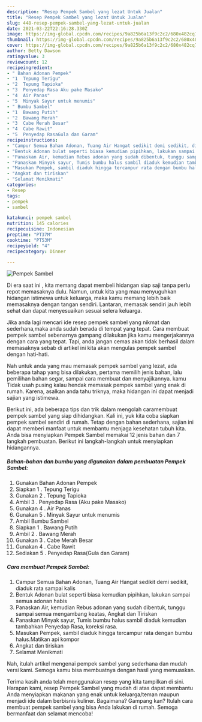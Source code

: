 ```yaml
---
description: "Resep Pempek Sambel yang lezat Untuk Jualan"
title: "Resep Pempek Sambel yang lezat Untuk Jualan"
slug: 448-resep-pempek-sambel-yang-lezat-untuk-jualan
date: 2021-03-22T22:16:28.330Z
image: https://img-global.cpcdn.com/recipes/9a825b6a13f9c2c2/680x482cq70/pempek-sambel-foto-resep-utama.jpg
thumbnail: https://img-global.cpcdn.com/recipes/9a825b6a13f9c2c2/680x482cq70/pempek-sambel-foto-resep-utama.jpg
cover: https://img-global.cpcdn.com/recipes/9a825b6a13f9c2c2/680x482cq70/pempek-sambel-foto-resep-utama.jpg
author: Betty Dawson
ratingvalue: 3
reviewcount: 12
recipeingredient:
- " Bahan Adonan Pempek"
- "1  Tepung Terigu"
- "2  Tepung Tapioka"
- "3  Penyedap Rasa Aku pake Masako"
- "4  Air Panas"
- "5  Minyak Sayur untuk menumis"
- " Bumbu Sambel"
- "1  Bawang Putih"
- "2  Bawang Merah"
- "3  Cabe Merah Besar"
- "4  Cabe Rawit"
- "5  Penyedap RasaGula dan Garam"
recipeinstructions:
- "Campur Semua Bahan Adonan, Tuang Air Hangat sedikit demi sedikit, diaduk rata sampai kalis"
- "Bentuk Adonan bulat seperti biasa kemudian pipihkan, lakukan sampai semua adonan habis"
- "Panaskan Air, kemudian Rebus adonan yang sudah dibentuk, tunggu sampai semua mengambang keatas, Angkat dan Tiriskan"
- "Panaskan Minyak sayur, Tumis bumbu halus sambil diaduk kemudian tambahkan Penyedap Rasa, koreksi rasa."
- "Masukan Pempek, sambil diaduk hingga tercampur rata dengan bumbu halus.Matikan api kompor"
- "Angkat dan tiriskan"
- "Selamat Menikmati"
categories:
- Resep
tags:
- pempek
- sambel

katakunci: pempek sambel 
nutrition: 145 calories
recipecuisine: Indonesian
preptime: "PT37M"
cooktime: "PT53M"
recipeyield: "4"
recipecategory: Dinner

---
```



![Pempek Sambel](https://img-global.cpcdn.com/recipes/9a825b6a13f9c2c2/680x482cq70/pempek-sambel-foto-resep-utama.jpg)

Di era  saat ini , kita memang dapat membeli hidangan siap saji tanpa perlu repot memasaknya dulu. Namun, untuk kita yang mau menyuguhkan hidangan istimewa untuk keluarga, maka kamu memang lebih baik memasaknya dengan tangan sendiri. Lantaran, memasak sendiri jauh lebih sehat dan dapat menyesuaikan sesuai selera keluarga.

Jika anda lagi mencari ide resep pempek sambel yang nikmat dan sederhana,maka anda sudah berada di tempat yang tepat. Cara membuat pempek sambel  sebenarnya gampang dilakukan jika kamu mengerjakannya dengan cara yang tepat. Tapi, anda jangan cemas akan tidak berhasil dalam memasaknya 
sebab di artikel ini kita akan mengulas pempek sambel dengan hati-hati.  



Nah untuk anda yang mau memasak pempek sambel yang lezat, ada beberapa tahap yang bisa dilakukan, pertama memilih jenis bahan, lalu pemilihan bahan segar, sampai cara membuat dan menyajikannya. kamu Tidak usah pusing kalau hendak memasak pempek sambel yang enak di rumah. Karena, asalkan anda  tahu triknya, maka hidangan ini dapat menjadi sajian yang istimewa.

Berikut ini, ada beberapa tips dan trik dalam mengolah caramembuat pempek sambel yang siap dihidangkan. Kali ini, yuk kita coba siapkan pempek sambel sendiri di rumah. Tetap dengan bahan sederhana, sajian ini dapat memberi manfaat untuk membantu menjaga kesehatan tubuh kita. Anda bisa menyiapkan Pempek Sambel memakai 12 jenis bahan dan 7 langkah pembuatan. Berikut ini langkah-langkah untuk menyiapkan hidangannya.

<!--inarticleads1-->

##### Bahan-bahan dan bumbu yang digunakan dalam pembuatan Pempek Sambel:

1. Gunakan  Bahan Adonan Pempek
1. Siapkan 1 . Tepung Terigu
1. Gunakan 2 . Tepung Tapioka
1. Ambil 3 . Penyedap Rasa (Aku pake Masako)
1. Gunakan 4 . Air Panas
1. Gunakan 5 . Minyak Sayur untuk menumis
1. Ambil  Bumbu Sambel
1. Siapkan 1 . Bawang Putih
1. Ambil 2 . Bawang Merah
1. Gunakan 3 . Cabe Merah Besar
1. Gunakan 4 . Cabe Rawit
1. Sediakan 5 . Penyedap Rasa(Gula dan Garam)




<!--inarticleads2-->

##### Cara membuat Pempek Sambel:

1. Campur Semua Bahan Adonan, Tuang Air Hangat sedikit demi sedikit, diaduk rata sampai kalis
1. Bentuk Adonan bulat seperti biasa kemudian pipihkan, lakukan sampai semua adonan habis
1. Panaskan Air, kemudian Rebus adonan yang sudah dibentuk, tunggu sampai semua mengambang keatas, Angkat dan Tiriskan
1. Panaskan Minyak sayur, Tumis bumbu halus sambil diaduk kemudian tambahkan Penyedap Rasa, koreksi rasa.
1. Masukan Pempek, sambil diaduk hingga tercampur rata dengan bumbu halus.Matikan api kompor
1. Angkat dan tiriskan
1. Selamat Menikmati




Nah, itulah artikel mengenai  pempek sambel  yang sederhana dan mudah versi kami. Semoga kamu bisa membuatnya dengan hasil yang memuaskan. 

Terima kasih anda telah menggunakan resep yang kita tampilkan di sini. Harapan kami, resep  Pempek Sambel yang mudah di atas dapat membantu Anda menyiapkan makanan yang enak untuk keluarga/teman maupun menjadi ide dalam berbisnis kuliner. Bagaimana? Gampang kan? Itulah cara membuat pempek sambel yang bisa Anda lakukan di rumah. Semoga bermanfaat dan selamat mencoba!

